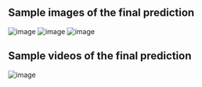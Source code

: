 ## Sample images of the final prediction

![image](https://user-images.githubusercontent.com/93869537/146628337-eddd54c9-f24d-4f0d-addd-ff09bf7b37c2.png)
![image](https://user-images.githubusercontent.com/93869537/146628363-54ffb015-351a-4026-91fb-1229dd2f9dbc.png)
![image](https://user-images.githubusercontent.com/93869537/146628399-82ed85f3-b044-4dd9-900b-95c55f46f93f.png)


## Sample videos of the final prediction
![image](https://github.com/glee2dev/cardataset-v1/blob/main/predictions/result_videos/video4_inference_2.gif?raw=true)


